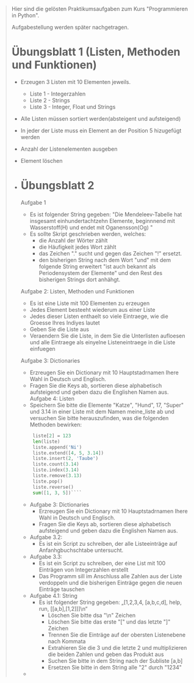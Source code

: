 > Hier sind die gelösten Praktikumsaufgaben zum Kurs
> "Programmieren in Python".
> 
> Aufgabestellung werden später nachgetragen.
> # Übungsblatt 1 (Listen, Methoden und Funktionen)
> 
> - Erzeugen 3 Listen mit 10 Elementen jeweils.
>   - Liste 1 - Integerzahlen
>   - Liste 2 - Strings 
>   - Liste 3 - Integer, Float und Strings
> 
> - Alle Listen müssen sortiert werden(absteigent und aufsteigend)
> - In jeder der Liste muss ein Element an der Position 5 hizugefügt werden
> - Anzahl der Listenelementen ausgeben
> - Element löschen
> - # Übungsblatt 2 
>   Aufgabe 1
>   - Es ist folgender String gegeben: "Die Mendeleev-Tabelle hat insgesamt einhundertachtzehn Elemente, beginnnend mit Wasserstoff(H) und endet mit Oganensson(Og) "
>   - Es sollte Skript geschrieben werden, welches:
>     - die Anzahl der Wörter zählt
>     - die Häufigkeit jedes Wort zählt
>     - das Zeichen "." sucht und gegen das Zeichen "!" ersetzt.
>     - den bisherigen String nach dem Wort "und" mit dem folgende String erweitert "ist auch bekannt als Periodensystem der Elemente" und den Rest des bisherigen Strings dort anhähgt.
>  
>   Aufgabe 2: Listen, Methoden und Funktionen 
>     - Es ist eine Liste mit 100 Elementen zu erzeugen
>     - Jedes Element besteeht wiederum aus einer Liste 
>     - Jedes dieser Listen enthaelt so viele Eintraege, wie die Groesse Ihres Indiyes lautet
>     - Geben Sie die Liste aus
>     - Veraendern Sie die Liste, in dem Sie die Unterlisten aufloesen und alle Eintraege als einyelne Listeneintraege in die Liste einfuegen
>   
>   Aufgabe 3: Dictionaries 
>     - Erzreugen Sie ein Dictionary mit 10 Hauptstadrnamen Ihere Wahl in Deutsch und Englisch.
>     - Fragen Sie die Keys ab, sortieren diese alphabetisch aufsteigend und geben dazu die Englishen Namen aus.
>    Aufgabe 4: Listen 
>     - Speichern Sie bitte die Elemente "Katze", "Hund", 17, "Super" und 3.14 in einer Liste mit dem Namen meine_liste ab und versuchen Sie bitte herauszufinden, was die folgenden Methoden bewirken:
>       ````python
>        liste[2] = 123
>        len(liste)
>        liste.append('Ni')
>        liste.extend([4, 5, 3.14])
>        liste.insert(2, 'Taube')
>        liste.count(3.14)
>        liste.index(3.14)
>        liste.remove(3.13)
>        liste.pop()
>        liste.reverse()
>        sum([1, 3, 5])````
>
>
>     - Aufgabe 3: Dictionaries 
>        - Erzreugen Sie ein Dictionary mit 10 Hauptstadrnamen Ihere Wahl in Deutsch und Englisch.
>        - Fragen Sie die Keys ab, sortieren diese alphabetisch aufsteigend und geben dazu die Englishen Namen aus.
>     - Aufgabe 3.2:
>       - Es ist ein Script zu schreiben, der alle Listeeinträge auf Anfanhgbuchschtabe untersucht.
>     - Aufgabe 3.3:
>       - Es ist ein Script zu schreiben, der eine List mit 100 Einträgen von Integerzahlen erstellt 
>       - Das Programm sill im Anschluss alle Zahlen aus der Liste verdoppeln und die bisherigen Einträge gegen die neuen Einträge tauschen
>     - Aufgabe 4.1: String 
>       - Es ist folgender String gegeben: „[1,2,3,4, [a,b,c,d], help, run, [[a,b],[1,2]]]\n“
>         - Löschen Sie bitte dsa "\n" Zeichen
>         - Löschen Sie bitte das erste "[" und das letzte "]" Zeichen 
>         - Trennen Sie die Einträge auf der obersten Listenebene nach Kommata
>         - Extrahieren Sie die 3 und die letzte 2 und multiplizieren die beiden Zahlen und geben das Produkt aus
>         - Suchen Sie bitte in dem String nach der Subliste [a,b]
>         - Ersetzen Sie bitte in dem String alle "2" durch "1234" 
>     - 
>      
>         